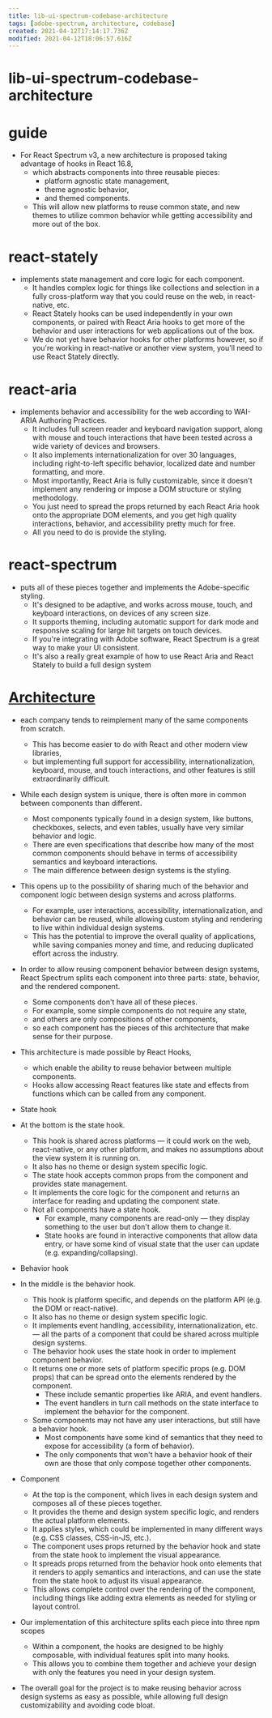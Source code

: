 ```yaml
---
title: lib-ui-spectrum-codebase-architecture
tags: [adobe-spectrum, architecture, codebase]
created: 2021-04-12T17:14:17.736Z
modified: 2021-04-12T18:06:57.616Z
---
```


# lib-ui-spectrum-codebase-architecture

# guide

- For React Spectrum v3, a new architecture is proposed taking advantage of hooks in React 16.8, 
  - which abstracts components into three reusable pieces: 
    - platform agnostic state management, 
    - theme agnostic behavior, 
    - and themed components. 
  - This will allow new platforms to reuse common state, and new themes to utilize common behavior while getting accessibility and more out of the box.

# react-stately

- implements state management and core logic for each component. 
  - It handles complex logic for things like collections and selection in a fully cross-platform way that you could reuse on the web, in react-native, etc.
  - React Stately hooks can be used independently in your own components, or paired with React Aria hooks to get more of the behavior and user interactions for web applications out of the box. 
  - We do not yet have behavior hooks for other platforms however, so if you're working in react-native or another view system, you'll need to use React Stately directly.

# react-aria

- implements behavior and accessibility for the web according to WAI-ARIA Authoring Practices. 
  - It includes full screen reader and keyboard navigation support, along with mouse and touch interactions that have been tested across a wide variety of devices and browsers. 
  - It also implements internationalization for over 30 languages, including right-to-left specific behavior, localized date and number formatting, and more.
  - Most importantly, React Aria is fully customizable, since it doesn't implement any rendering or impose a DOM structure or styling methodology. 
  - You just need to spread the props returned by each React Aria hook onto the appropriate DOM elements, and you get high quality interactions, behavior, and accessibility pretty much for free. 
  - All you need to do is provide the styling.

# react-spectrum

- puts all of these pieces together and implements the Adobe-specific styling. 
  - It's designed to be adaptive, and works across mouse, touch, and keyboard interactions, on devices of any screen size. 
  - It supports theming, including automatic support for dark mode and responsive scaling for large hit targets on touch devices.
  - If you're integrating with Adobe software, React Spectrum is a great way to make your UI consistent. 
  - It's also a really great example of how to use React Aria and React Stately to build a full design system

# [Architecture](https://react-spectrum.adobe.com/architecture.html)

- each company tends to reimplement many of the same components from scratch. 
  - This has become easier to do with React and other modern view libraries, 
  - but implementing full support for accessibility, internationalization, keyboard, mouse, and touch interactions, and other features is still extraordinarily difficult.
- While each design system is unique, there is often more in common between components than different.
  - Most components typically found in a design system, like buttons, checkboxes, selects, and even tables, usually have very similar behavior and logic. 
  - There are even specifications that describe how many of the most common components should behave in terms of accessibility semantics and keyboard interactions. 
  - The main difference between design systems is the styling.
- This opens up to the possibility of sharing much of the behavior and component logic between design systems and across platforms. 
  - For example, user interactions, accessibility, internationalization, and behavior can be reused, while allowing custom styling and rendering to live within individual design systems. 
  - This has the potential to improve the overall quality of applications, while saving companies money and time, and reducing duplicated effort across the industry.

- In order to allow reusing component behavior between design systems, React Spectrum splits each component into three parts: state, behavior, and the rendered component.
  - Some components don't have all of these pieces. 
  - For example, some simple components do not require any state, 
  - and others are only compositions of other components, 
  - so each component has the pieces of this architecture that make sense for their purpose.
- This architecture is made possible by React Hooks, 
  - which enable the ability to reuse behavior between multiple components. 
  - Hooks allow accessing React features like state and effects from functions which can be called from any component.

- State hook
- At the bottom is the state hook. 
  - This hook is shared across platforms — it could work on the web, react-native, or any other platform, and makes no assumptions about the view system it is running on. 
  - It also has no theme or design system specific logic.
  - The state hook accepts common props from the component and provides state management. 
  - It implements the core logic for the component and returns an interface for reading and updating the component state.
  - Not all components have a state hook. 
    - For example, many components are read-only — they display something to the user but don't allow them to change it. 
    - State hooks are found in interactive components that allow data entry, or have some kind of visual state that the user can update (e.g. expanding/collapsing).

- Behavior hook
- In the middle is the behavior hook. 
  - This hook is platform specific, and depends on the platform API (e.g. the DOM or react-native). 
  - It also has no theme or design system specific logic. 
  - It implements event handling, accessibility, internationalization, etc. — all the parts of a component that could be shared across multiple design systems.
  - The behavior hook uses the state hook in order to implement component behavior. 
  - It returns one or more sets of platform specific props (e.g. DOM props) that can be spread onto the elements rendered by the component. 
    - These include semantic properties like ARIA, and event handlers. 
    - The event handlers in turn call methods on the state interface to implement the behavior for the component.
  - Some components may not have any user interactions, but still have a behavior hook. 
    - Most components have some kind of semantics that they need to expose for accessibility (a form of behavior). 
    - The only components that won't have a behavior hook of their own are those that only compose together other components.

- Component
  - At the top is the component, which lives in each design system and composes all of these pieces together. 
  - It provides the theme and design system specific logic, and renders the actual platform elements. 
  - It applies styles, which could be implemented in many different ways (e.g. CSS classes, CSS-in-JS, etc.).
  - The component uses props returned by the behavior hook and state from the state hook to implement the visual appearance. 
  - It spreads props returned from the behavior hook onto elements that it renders to apply semantics and interactions, and can use the state from the state hook to adjust its visual appearance. 
  - This allows complete control over the rendering of the component, including things like adding extra elements as needed for styling or layout control.

- Our implementation of this architecture splits each piece into three npm scopes
  - Within a component, the hooks are designed to be highly composable, with individual features split into many hooks. 
  - This allows you to combine them together and achieve your design with only the features you need in your design system.
- The overall goal for the project is to make reusing behavior across design systems as easy as possible, while allowing full design customizability and avoiding code bloat.
